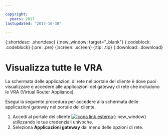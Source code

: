 ```yaml
---

copyright:
  years: 2017
lastupdated: "2017-10-30"

---
```


{:shortdesc: .shortdesc}
{:new_window: target="_blank"}
{:codeblock: .codeblock}
{:pre: .pre}
{:screen: .screen}
{:tip: .tip}
{:download: .download}

# Visualizza tutte le VRA

La schermata delle applicazioni di rete nel portale del cliente è dove puoi visualizzare e accedere alle applicazioni del gateway di rete che includono le VRA (Virtual Router Appliance).  

Esegui la seguente procedura per accedere alla schermata delle applicazioni gateway nel portale del cliente.

1. Accedi al portale del cliente [ ![Icona link esterno](../../icons/launch-glyph.svg "Icona link esterno")](https://control.softlayer.com/){: new_window} utilizzando le tue credenziali univoche.
2. Seleziona **Applicazioni gateway** dal menu delle opzioni di rete.
